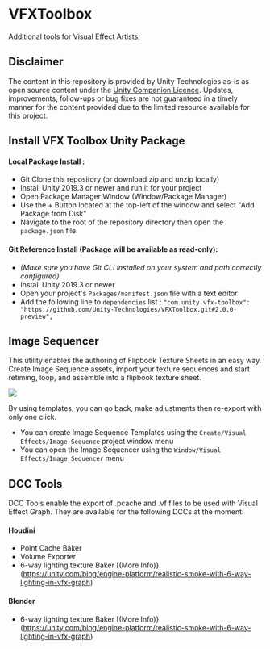 # VFXToolbox
Additional tools for Visual Effect Artists.

## Disclaimer

The content in this repository is provided by Unity Technologies as-is as open source content under the [Unity Companion Licence](https://unity.com/legal/licenses/unity-companion-license).
Updates, improvements, follow-ups or bug fixes are not guaranteed in a timely manner for the content provided due to the limited resource available for this project.

## Install VFX Toolbox Unity Package

#### Local Package Install : 

* Git Clone this repository (or download zip and unzip locally)
* Install Unity 2019.3 or newer and run it for your project
* Open Package Manager Window (Window/Package Manager)
* Use the + Button located at the top-left of the window and select "Add Package from Disk"
* Navigate to the root of the repository directory then open the `package.json` file.

#### Git Reference Install (Package will be available as read-only):

* *(Make sure you have Git CLI installed on your system and path correctly configured)*
* Install Unity 2019.3 or newer
* Open your project's `Packages/manifest.json` file with a text editor
* Add the following line to `dependencies` list :  `"com.unity.vfx-toolbox": "https://github.com/Unity-Technologies/VFXToolbox.git#2.0.0-preview",`

## Image Sequencer

This utility enables the authoring of Flipbook Texture Sheets in an easy way. Create Image Sequence assets, import your texture sequences and start retiming, loop, and assemble into a flipbook texture sheet. 

![](https://i.imgur.com/UNcwTHi.gif)

By using templates, you can go back, make adjustments then re-export with only one click.

* You can create Image Sequence Templates using the `Create/Visual Effects/Image Sequence` project window menu
* You can open the Image Sequencer using the `Window/Visual Effects/Image Sequencer` menu

## DCC Tools

DCC Tools enable the export of .pcache and .vf files to be used with Visual Effect Graph. They are available for the following DCCs at the moment:

#### Houdini
* Point Cache Baker
* Volume Exporter
* 6-way lighting texture Baker [(More Info)}(https://unity.com/blog/engine-platform/realistic-smoke-with-6-way-lighting-in-vfx-graph)

#### Blender
* 6-way lighting texture Baker [(More Info)}(https://unity.com/blog/engine-platform/realistic-smoke-with-6-way-lighting-in-vfx-graph)
